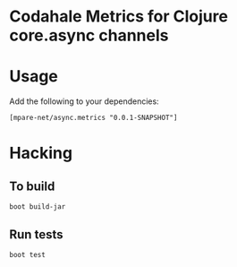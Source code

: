 # Codahale Metrics for Clojure core.async channels

# Usage

Add the following to your dependencies:

    [mpare-net/async.metrics "0.0.1-SNAPSHOT"]

# Hacking

## To build

    boot build-jar

## Run tests

    boot test
